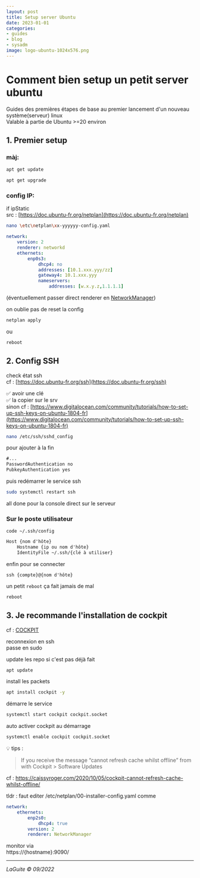```yaml
---
layout: post
title: Setup server Ubuntu
date: 2023-01-01
categories:
- guides
- blog
- sysadm
image: logo-ubuntu-1024x576.png
---
```


# Comment bien setup un petit server ubuntu

Guides des premières étapes de base au premier lancement d'un nouveau système(serveur) linux  
Valable à partie de Ubuntu >=20 environ

## 1. Premier setup 

### màj:
```bash
apt get update
```
```bash
apt get upgrade
```

### config IP:
if ipStatic  
src : [https://doc.ubuntu-fr.org/netplan](https://doc.ubuntu-fr.org/netplan)

```bash
nano \etc\netplan\xx-yyyyyy-config.yaml
```

```yaml
network:
    version: 2
    renderer: networkd
    ethernets:
        enp0s3:
            dhcp4: no
            addresses: [10.1.xxx.yyy/zz]
            gateway4: 10.1.xxx.yyy
            nameservers:
                addresses: [w.x.y.z,1.1.1.1]
```
(éventuellement passer direct renderer en [NetworkManager](https://ubuntu.com/core/docs/networkmanager))

on oublie pas de reset la config
```bash
netplan apply
```
ou
```bash
reboot
```

## 2. Config SSH

check état ssh  
cf : [https://doc.ubuntu-fr.org/ssh](https://doc.ubuntu-fr.org/ssh)

✅ avoir une clé  
✅ la copier sur le srv  
sinon cf : [https://www.digitalocean.com/community/tutorials/how-to-set-up-ssh-keys-on-ubuntu-1804-fr](https://www.digitalocean.com/community/tutorials/how-to-set-up-ssh-keys-on-ubuntu-1804-fr)

```bash
nano /etc/ssh/sshd_config
```
pour ajouter à la fin
```txt
#...
PasswordAuthentication no
PubkeyAuthentication yes
```

puis redémarrer le service ssh
```bash
sudo systemctl restart ssh
```

all done pour la console direct sur le serveur

### Sur le poste utilisateur
```
code ~/.ssh/config
```

```txt
Host {nom d'hôte}
    Hostname {ip ou nom d'hôte}
    IdentityFile ~/.ssh/{clé à utiliser}
```
  
enfin pour se connecter
```
ssh {compte}@{nom d'hôte}
```

un petit `reboot` ça fait jamais de mal
```bash
reboot
```

## 3. Je recommande l'installation de cockpit
cf : [COCKPIT](https://cockpit-project.org/)

reconnexion en ssh  
passe en sudo

update les repo si c'est pas déjà fait
```bash
apt update
```

install les packets
```bash
apt install cockpit -y
```

démarre le service
```bash
systemctl start cockpit cockpit.socket
```

auto activer cockpit au démarrage
```bash
systemctl enable cockpit cockpit.socket
```

💡 tips :  
>If you receive the message “cannot refresh cache whilst offline” from with Cockpit > Software Updates  

cf : https://caissyroger.com/2020/10/05/cockpit-cannot-refresh-cache-whilst-offline/

tldr : faut editer /etc/netplan/00-installer-config.yaml comme
```yaml
network:
    ethernets:
        enp2s0:
            dhcp4: true
        version: 2
        renderer: NetworkManager
```
  
monitor via  
https://{hostname}:9090/

---
*LaGuite © 09/2022*